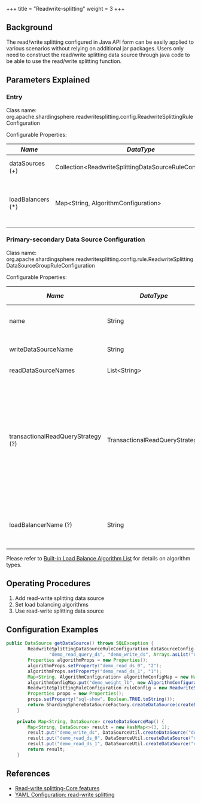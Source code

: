 +++
title = "Readwrite-splitting"
weight = 3
+++

## Background

The read/write splitting configured in Java API form can be easily applied to various scenarios without relying on additional jar packages. Users only need to construct the read/write splitting data source through java code to be able to use the read/write splitting function.

## Parameters Explained

### Entry

Class name: org.apache.shardingsphere.readwritesplitting.config.ReadwriteSplittingRuleConfiguration

Configurable Properties:

| *Name*            | *DataType*                                                  | *Description*                                                          |
|-------------------|-------------------------------------------------------------|------------------------------------------------------------------------|
| dataSources (+)   | Collection\<ReadwriteSplittingDataSourceRuleConfiguration\> | Data sources of write and reads                                        |
| loadBalancers (*) | Map\<String, AlgorithmConfiguration\>                       | Load balance algorithm name and configurations of replica data sources |

### Primary-secondary Data Source Configuration

Class name: org.apache.shardingsphere.readwritesplitting.config.rule.ReadwriteSplittingDataSourceGroupRuleConfiguration

Configurable Properties:

| *Name*                             | *DataType*                     | *Description*                                                                                                                                          | *Default Value*                    |
|------------------------------------|--------------------------------|--------------------------------------------------------------------------------------------------------------------------------------------------------|------------------------------------|
| name                               | String                         | Readwrite-splitting data source name                                                                                                                   | -                                  |
| writeDataSourceName                | String                         | Write data source name                                                                                                                                 | -                                  |
| readDataSourceNames                | List\<String\>                 | Read data sources list                                                                                                                                 | -                                  |
| transactionalReadQueryStrategy (?) | TransactionalReadQueryStrategy | Routing strategy for read query within a transaction, values include: PRIMARY (to primary), FIXED (to fixed data source), DYNAMIC (to any data source) | DYNAMIC                            |
| loadBalancerName (?)               | String                         | Load balance algorithm name of replica sources                                                                                                         | Round robin load balance algorithm |

Please refer to [Built-in Load Balance Algorithm List](/en/user-manual/common-config/builtin-algorithm/load-balance) for details on algorithm types.

## Operating Procedures

1. Add read-write splitting data source
1. Set load balancing algorithms
1. Use read-write splitting data source 
   
## Configuration Examples

```java
public DataSource getDataSource() throws SQLException {
        ReadwriteSplittingDataSourceRuleConfiguration dataSourceConfig = new ReadwriteSplittingDataSourceRuleConfiguration(
                "demo_read_query_ds", "demo_write_ds", Arrays.asList("demo_read_ds_0", "demo_read_ds_1"), "demo_weight_lb");
        Properties algorithmProps = new Properties();
        algorithmProps.setProperty("demo_read_ds_0", "2");
        algorithmProps.setProperty("demo_read_ds_1", "1");
        Map<String, AlgorithmConfiguration> algorithmConfigMap = new HashMap<>(1);
        algorithmConfigMap.put("demo_weight_lb", new AlgorithmConfiguration("WEIGHT", algorithmProps));
        ReadwriteSplittingRuleConfiguration ruleConfig = new ReadwriteSplittingRuleConfiguration(Collections.singleton(dataSourceConfig), algorithmConfigMap);
        Properties props = new Properties();
        props.setProperty("sql-show", Boolean.TRUE.toString());
        return ShardingSphereDataSourceFactory.createDataSource(createDataSourceMap(), Collections.singleton(ruleConfig), props);
    }
    
    private Map<String, DataSource> createDataSourceMap() {
        Map<String, DataSource> result = new HashMap<>(3, 1);
        result.put("demo_write_ds", DataSourceUtil.createDataSource("demo_write_ds"));
        result.put("demo_read_ds_0", DataSourceUtil.createDataSource("demo_read_ds_0"));
        result.put("demo_read_ds_1", DataSourceUtil.createDataSource("demo_read_ds_1"));
        return result;
    }
```

## References

- [Read-write splitting-Core features](/en/features/readwrite-splitting/)
- [YAML Configuration: read-write splitting](/en/user-manual/shardingsphere-jdbc/yaml-config/rules/readwrite-splitting/)
